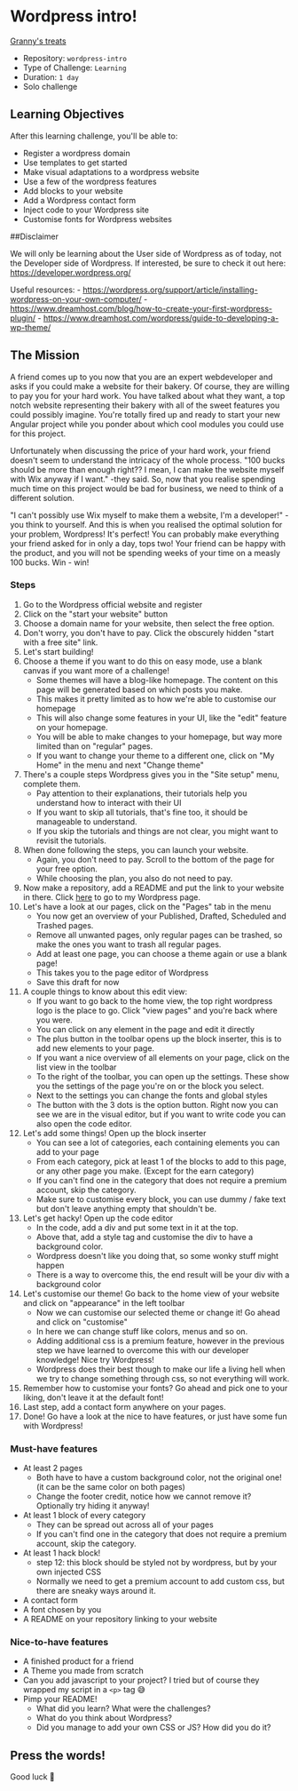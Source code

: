 # Wordpress intro!
[Granny's treats](https://grannystreats.wordpress.com/)


- Repository: `wordpress-intro`
- Type of Challenge: `Learning`
- Duration: `1 day`
- Solo challenge

## Learning Objectives 
After this learning challenge, you'll be able to:
- Register a wordpress domain
- Use templates to get started
- Make visual adaptations to a wordpress website
- Use a few of the wordpress features
- Add blocks to your website
- Add a Wordpress contact form
- Inject code to your Wordpress site
- Customise fonts for Wordpress websites

##Disclaimer

We will only be learning about the User side of Wordpress as of today, not the Developer side of Wordpress. If interested, be sure to check it out here: https://developer.wordpress.org/

Useful resources:
    - https://wordpress.org/support/article/installing-wordpress-on-your-own-computer/
    - https://www.dreamhost.com/blog/how-to-create-your-first-wordpress-plugin/
    - https://www.dreamhost.com/wordpress/guide-to-developing-a-wp-theme/

## The Mission
A friend comes up to you now that you are an expert webdeveloper and asks if you could make a website for their bakery. Of course, they are willing to pay you for your hard work. You have talked about what they want, a top notch website representing their bakery with all of the sweet features you could possibly imagine. You're totally fired up and ready to start your new Angular project while you ponder about which cool modules you could use for this project.

Unfortunately when discussing the price of your hard work, your friend doesn't seem to understand the intricacy of the whole process. "100 bucks should be more than enough right?? I mean, I can make the website myself with Wix anyway if I want." -they said. So, now that you realise spending much time on this project would be bad for business, we need to think of a different solution.

"I can't possibly use Wix myself to make them a website, I'm a developer!" -you think to yourself. And this is when you realised the optimal solution for your problem, Wordpress! It's perfect! You can probably make everything your friend asked for in only a day, tops two! Your friend can be happy with the product, and you will not be spending weeks of your time on a measly 100 bucks. Win - win!


### Steps
1. Go to the Wordpress official website and register
2. Click on the "start your website" button
3. Choose a domain name for your website, then select the free option.
4. Don't worry, you don't have to pay. Click the obscurely hidden "start with a free site" link.
5. Let's start building!
6. Choose a theme if you want to do this on easy mode, use a blank canvas if you want more of a challenge!
    - Some themes will have a blog-like homepage. The content on this page will be generated based on which posts you make.
    - This makes it pretty limited as to how we're able to customise our homepage
    - This will also change some features in your UI, like the "edit" feature on your homepage.
    - You will be able to make changes to your homepage, but way more limited than on "regular" pages.
    - If you want to change your theme to a different one, click on "My Home" in the menu and next "Change theme"
7. There's a couple steps Wordpress gives you in the "Site setup" menu, complete them.
    - Pay attention to their explanations, their tutorials help you understand how to interact with their UI
    - If you want to skip all tutorials, that's fine too, it should be manageable to understand.
    - If you skip the tutorials and things are not clear, you might want to revisit the tutorials.
8. When done following the steps, you can launch your website.
    - Again, you don't need to pay. Scroll to the bottom of the page for your free option.
    - While choosing the plan, you also do not need to pay.
9. Now make a repository, add a README and put the link to your website in there.
Click [here](https://grannystreats.wordpress.com/) to go to my Wordpress page.
9. Let's have a look at our pages, click on the "Pages" tab in the menu
    - You now get an overview of your Published, Drafted, Scheduled and Trashed pages.
    - Remove all unwanted pages, only regular pages can be trashed, so make the ones you want to trash all regular pages.
    - Add at least one page, you can choose a theme again or use a blank page!
    - This takes you to the page editor of Wordpress
    - Save this draft for now
10. A couple things to know about this edit view:
    - If you want to go back to the home view, the top right wordpress logo is the place to go. Click "view pages" and you're back where you were.
    - You can click on any element in the page and edit it directly
    - The plus button in the toolbar opens up the block inserter, this is to add new elements to your page.
    - If you want a nice overview of all elements on your page, click on the list view in the toolbar
    - To the right of the toolbar, you can open up the settings. These show you the settings of the page you're on or the block you select.
    - Next to the settings you can change the fonts and global styles
    - The button with the 3 dots is the option button. Right now you can see we are in the visual editor, but if you want to write code you can also open the code editor.
11. Let's add some things! Open up the block inserter
    - You can see a lot of categories, each containing elements you can add to your page
    - From each category, pick at least 1 of the blocks to add to this page, or any other page you make. (Except for the earn category)
    - If you can't find one in the category that does not require a premium account, skip the category.
    - Make sure to customise every block, you can use dummy / fake text but don't leave anything empty that shouldn't be.
12. Let's get hacky! Open up the code editor
    - In the code, add a div and put some text in it at the top.
    - Above that, add a style tag and customise the div to have a background color.
    - Wordpress doesn't like you doing that, so some wonky stuff might happen
    - There is a way to overcome this, the end result will be your div with a background color
13. Let's customise our theme! Go back to the home view of your website and click on "appearance" in the left toolbar
    - Now we can customise our selected theme or change it! Go ahead and click on "customise"
    - In here we can change stuff like colors, menus and so on.
    - Adding additional css is a premium feature, however in the previous step we have learned to overcome this with our developer knowledge! Nice try Wordpress!
    - Wordpress does their best though to make our life a living hell when we try to change something through css, so not everything will work.
14. Remember how to customise your fonts? Go ahead and pick one to your liking, don't leave it at the default font!
15. Last step, add a contact form anywhere on your pages.
16. Done! Go have a look at the nice to have features, or just have some fun with Wordpress!

### Must-have features

- At least 2 pages 
    - Both have to have a custom background color, not the original one! (it can be the same color on both pages)
    - Change the footer credit, notice how we cannot remove it? Optionally try hiding it anyway!
- At least 1 block of every category
    - They can be spread out across all of your pages
    - If you can't find one in the category that does not require a premium account, skip the category.
- At least 1 hack block!
    - step 12: this block should be styled not by wordpress, but by your own injected CSS
    - Normally we need to get a premium account to add custom css, but there are sneaky ways around it.
- A contact form
- A font chosen by you
- A README on your repository linking to your website


### Nice-to-have features

- A finished product for a friend
- A Theme you made from scratch
- Can you add javascript to your project? I tried but of course they wrapped my script in a `<p>` tag 😅
- Pimp your README!
    - What did you learn? What were the challenges?
    - What do you think about Wordpress?
    - Did you manage to add your own CSS or JS? How did you do it?


## Press the words!

Good luck 💖